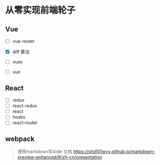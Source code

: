 # 从零实现前端轮子


## Vue
- [ ] vue-router
- [x] diff 算法
- [ ] vuex
- [ ] vue


## React
- [ ] redux
- [ ] react-redux
- [ ] react
- [ ] hooks
- [ ] react-router

## webpack

> 使用markdown写slide 文档 https://shd101wyy.github.io/markdown-preview-enhanced/#/zh-cn/presentation